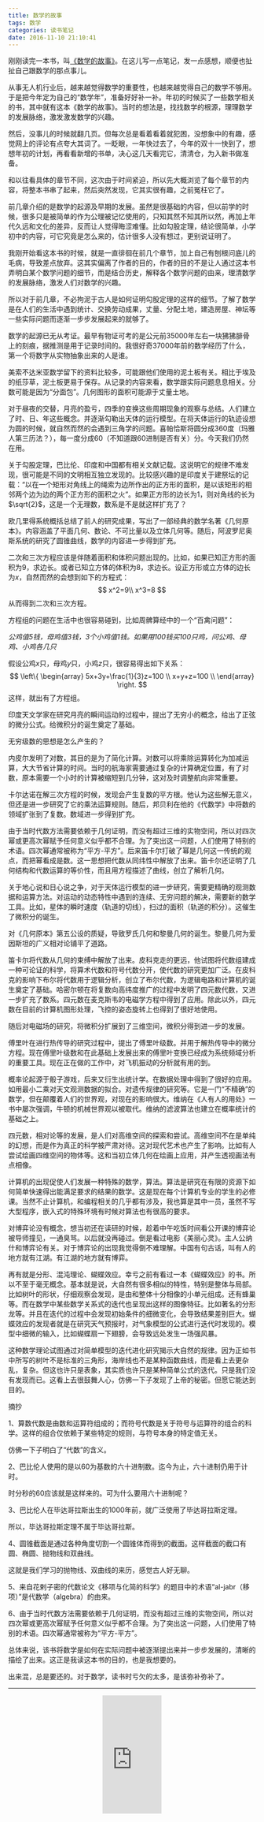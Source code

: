 ```yaml
---
title: 数学的故事
tags: 数学
categories: 读书笔记
date: 2016-11-10 21:10:41
---
```





刚刚读完一本书，叫[《数学的故事》](https://www.amazon.cn/gp/product/B00IRTVFH8/ref=as_li_tf_tl?ie=UTF8&camp=536&creative=3200&creativeASIN=B00IRTVFH8&linkCode=as2&tag=cbp00-23)。在这儿写一点笔记，发一点感想，顺便也扯扯自己跟数学的那点事儿。



<!-- more -->



从事无人机行业后，越来越觉得数学的重要性，也越来越觉得自己的数学不够用。于是把今年定为自己的“数学年”，准备好好补一补。年初的时候买了一些数学相关的书，其中就有这本《数学的故事》。当时的想法是，找找数学的根源，理理数学的发展脉络，激发激发数学的兴趣。

然后，没事儿的时候就翻几页。但每次总是看着看着就犯困，没想象中的有趣，感觉网上的评论有点夸大其词了。一眨眼，一年快过去了，今年的双十一快到了，想想年初的计划，再看看新增的书单，决心这几天看完它，清清仓，为入新书做准备。

和以往看具体的章节不同，这次由于时间紧迫，所以先大概浏览了每个章节的内容，将整本书串了起来，然后突然发现，它其实很有趣，之前冤枉它了。

前几章介绍的是数学的起源及早期的发展。虽然是很基础的内容，但以前学的时候，很多只是被简单的作为公理被记忆使用的，只知其然不知其所以然，再加上年代久远和文化的差异，反而让人觉得晦涩难懂。比如勾股定理，结论很简单，小学初中的内容，可它究竟是怎么来的，估计很多人没有想过，更别说证明了。

我刚开始看这本书的时候，就是一直徘徊在前几个章节，加上自己有刨根问底儿的毛病，导致差点放弃。这其实偏离了作者的目的，作者的目的不是让人通过这本书弄明白某个数学问题的细节，而是结合历史，解释各个数学问题的由来，理清数学的发展脉络，激发人们对数学的兴趣。

所以对于前几章，不必拘泥于古人是如何证明勾股定理的这样的细节。了解了数学是在人们的生活中遇到统计、交换劳动成果，丈量、分配土地，建造房屋、神坛等一些实际问题而逐渐一步步发展起来的就够了。

数学的起源已无从考证。最早有物证可考的是公元前35000年左右一块狒狒腓骨上的刻痕，据推测是用于记录时间的。我很好奇37000年前的数学经历了什么，第一个将数字从实物抽象出来的人是谁。

美索不达米亚数学留下的资料比较多，可能跟他们使用的泥土板有关。相比于埃及的纸莎草，泥土板更易于保存。从记录的内容来看，数学跟实际问题息息相关。分数可能是因为“分面包”。几何图形的面积可能源于丈量土地。

对于昼夜的交替，月亮的盈亏，四季的变换这些周期现象的观察与总结。人们建立了时、日、年这些概念。并逐渐勾勒出天体的运行模型。在将天体运行的轨迹设想为圆的时候，就自然而然的会遇到三角学的问题。喜帕恰斯将圆分成360度（玛雅人第三历法？），每一度分成60（不知道跟60进制是否有关）分。今天我们仍然在用。

关于勾股定理，巴比伦、印度和中国都有相关文献记载。这说明它的规律不难发现，很可能是不同的文明相互独立发现的。比较感兴趣的是印度关于建祭坛的记载：“以在一个矩形对角线上的绳索为边所作出的正方形的面积，是以该矩形的相邻两个边为边的两个正方形的面积之火”。如果正方形的边长为$1$，则对角线的长为$\sqrt{2}$，这是一个无理数，数系是不是就这样扩充了？

欧几里得系统概括总结了前人的研究成果，写出了一部经典的数学名著《几何原本》。内容涵盖了平面几何、数论、不可比量以及立体几何等。随后，阿波罗尼奥斯系统的研究了圆锥曲线，数学的内容进一步得到扩充。

二次和三次方程应该是伴随着面积和体积问题出现的。比如，如果已知正方形的面积为9，求边长。或者已知立方体的体积为8，求边长。设正方形或立方体的边长为$x$，自然而然的会想到如下的方程式：
$$
x^2=9\\
x^3=8
$$
从而得到二次和三次方程。

方程组的问题在生活中也很容易碰到，比如周髀算经中的一个“百禽问题”：

*公鸡值5钱，母鸡值3钱，3个小鸡值1钱。如果用100钱买100只鸡，问公鸡、母鸡、小鸡各几只*

假设公鸡$x$只，母鸡$y$只，小鸡$z$只，很容易得出如下关系：
$$
\left\{ 
\begin{array}
5x+3y+\frac{1}{3}z=100 \\ 
x+y+z=100 \\ 
\end{array}
\right.
$$
这样，就出有了方程组。

印度天文学家在研究月亮的瞬间运动的过程中，提出了无穷小的概念，给出了正弦的微分公式。给微积分的诞生奠定了基础。



无穷级数的思想是怎么产生的？



内皮尔发明了对数，其目的是为了简化计算。对数可以将乘除运算转化为加减运算，大大节省计算的时间。当时的航海家需要通过复杂的计算确定位置，有了对数，原本需要一个小时的计算被缩短到几分钟，这对及时调整航向非常重要。

卡尔达诺在解三次方程的时候，发现会产生复数的平方根。他认为这些解无意义，但还是进一步研究了它的乘法运算规则。随后，邦贝利在他的《代数学》中将数的领域扩张到了复数。数域进一步得到扩充。

由于当时代数方法需要依赖于几何证明，而没有超过三维的实物空间，所以对四次幂或更高次幂赋予任何意义似乎都不合理。为了突出这一问题，人们使用了特别的术语。四次幂通常被称为“平方-平方”。后来笛卡尔打破了幂是几何这一传统的观点，而把幂看成是数。这一思想把代数从同纬性中解放了出来。笛卡尔还证明了几何结构和代数运算的等价性，而且用方程描述了曲线，创立了解析几何。

关于地心说和日心说之争，对于天体运行模型的进一步研究，需要更精确的观测数据和运算方法。对运动的动态特性中遇到的连续、无穷问题的解决，需要新的数学工具。比如，星体的瞬时速度（轨道的切线），扫过的面积（轨道的积分）。这催生了微积分的诞生。

对《几何原本》第五公设的质疑，导致罗氏几何和黎曼几何的诞生。黎曼几何为爱因斯坦的广义相对论铺平了道路。

笛卡尔将代数从几何的束缚中解放了出来。皮科克走的更远，他试图将代数组建成一种可论证的科学，将算术代数和符号代数分开，使代数的研究更加广泛。在皮科克的影响下布尔将代数用于逻辑分析，创立了布尔代数，为逻辑电路和计算机的诞生奠定了基础。哈密尔顿在将复数向高纬度推广的过程中发明了四元数代数，又进一步扩充了数系。四元数在麦克斯韦的电磁学方程中得到了应用。除此以外，四元数在目前的计算机图形处理，飞控的姿态旋转上也得到了很好地使用。

随后对电磁场的研究，将微积分扩展到了三维空间，微积分得到进一步的发展。

傅里叶在进行热传导的研究过程中，提出了傅里叶级数。并用于解热传导中的微分方程。现在傅里叶级数和在此基础上发展出来的傅里叶变换已经成为系统频域分析的重要工具。现在正在做的工作中，对飞机振动的分析就有用的到。

概率论起源于骰子游戏，后来又衍生出统计学。在数据处理中得到了很好的应用。如用最小二乘对天文观测数据的拟合。对遗传规律的研究等。它是一门“不精确”的数学，但在颠覆着人们的世界观，对现在的影响很大。维纳在《人有人的用处》一书中屡次强调，牛顿的机械世界观以被取代。维纳的滤波算法也建立在概率统计的基础之上。

四元数，相对论等的发展，是人们对高维空间的探索和尝试。高维空间不在是单纯的幻想，而是作为真正的科学被严肃对待。这对现代艺术也产生了影响。比如有人尝试绘画四维空间的物体等。这和当初立体几何在绘画上应用，并产生透视画法有点相像。

计算机的出现促使人们发展一种特殊的数学，算法。算法是研究在有限的资源下如何简单快速得出能满足要求的结果的数学。这是现在每个计算机专业的学生的必修课。当然不止计算机，和编程相关的几乎都有涉及，我也算是其中一员，虽然不写大型程序，嵌入式的特殊环境有时候对算法也有很高的要求。

对博弈论没有概念，想当初还在读研的时候，趁着中午吃饭时间看公开课的博弈论被导师撞见，一通臭骂。以后就没再碰过。倒是看过电影《美丽心灵》。主人公纳什和博弈论有关。对于博弈论的出现我觉得倒不难理解。中国有句古话，叫有人的地方就有江湖。有江湖的地方就有博弈。

再有就是分形、混沌理论、蝴蝶效应。幸亏之前有看过一本《蝴蝶效应》的书。所以不至于毫无概念。基本就是说，大自然有很多相似的特性，特别是整体与局部。比如树叶的形状，仔细观察会发现，是由和整体十分相像的小单元组成。还有蜂巢等。而在数学中某些数学关系式的迭代也呈现出这样的图像特征。比如著名的分形龙等。并且在迭代的过程中会发现初始条件的细微变化，会导致结果差别巨大。蝴蝶效应的发现者就是在研究天气预报时，对气象模型的公式进行迭代时发现的。模型中细微的输入，比如蝴蝶扇一下翅膀，会导致远处发生一场强风暴。

这种数学理论试图通过对简单模型的迭代进化研究揭示大自然的规律。因为正如书中所写的树叶不是标准的三角形，海岸线也不是某种函数曲线，而是看上去更杂乱，复杂。但这也许只是表象，其实质也许只是某种简单公式的迭代。只是我们没有发现而已。这看上去很鼓舞人心，仿佛一下子发现了上帝的秘密。但愿它能达到目的。



摘抄

1、算数代数是由数和运算符组成的；而符号代数是关于符号与运算符的组合的科学。这样的组合仅依赖于某些特定的规则，与符号本身的特定值无关。

仿佛一下子明白了“代数”的含义。



2、巴比伦人使用的是以60为基数的六十进制数。迄今为止，六十进制仍用于计时。

时分秒的60应该就是这样来的。可为什么要用六十进制呢？



3、巴比伦人在毕达哥拉斯出生的1000年前，就广泛使用了毕达哥拉斯定理。

所以，毕达哥拉斯定理不属于毕达哥拉斯。

4、圆锥截面是通过各种角度切割一个圆锥体而得到的截面。这样截面的截口有圆、椭圆、抛物线和双曲线。

这就是我们学习的抛物线、双曲线的来历，感觉古人好无聊。



5、来自花剌子密的代数论文《移项与化简的科学》的题目中的术语“al-jabr（移项）”是代数学（algebra）的由来。



6、由于当时代数方法需要依赖于几何证明，而没有超过三维的实物空间，所以对四次幂或更高次幂赋予任何意义似乎都不合理。为了突出这一问题，人们使用了特别的术语。四次幂通常被称为“平方-平方”。



总体来说，该书将数学是如何在实际问题中被逐渐提出来并一步步发展的，清晰的描绘了出来。这正是我读这本书的目的，也是我想要的。



出来混，总是要还的。对于数学，读书时亏欠的太多，是该弥补弥补了。



------

<div align="center">

<iframe src="http://rcm-cn.amazon-adsystem.com/e/cm?lt1=_blank&bc1=000000&IS2=1&bg1=FFFFFF&fc1=000000&lc1=0000FF&t=cbp00-23&o=28&p=8&l=as1&m=amazon&f=ifr&ref=tf_til&asins=B00IRTVFH8" style="width:120px;height:240px;" scrolling="no" marginwidth="0" marginheight="0" frameborder="0"></iframe>

</div>